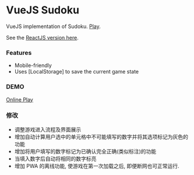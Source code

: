 # VueJS Sudoku

VueJS implementation of Sudoku. [Play][play].

See the [ReactJS version here][reactsudoku].

### Features

- Mobile-friendly
- Uses [LocalStorage] to save the current game state

[play]: https://andreynering.github.io/vuejs-sudoku
[reactsudoku]: https://github.com/andreynering/sudoku


### DEMO

[Online Play](https://xqin.net/sudoku/)

### 修改

- 调整游戏进入流程及界面展示
- 增加自动计算用户选中的单元格中不可能填写的数字并将其选项标记为灰色的功能
- 增加将用户填写的数字标记为已确认完全正确(类似标注)的功能
- 当填入数字后自动将相同的数字标亮
- 增加 PWA 的离线功能, 使游戏在第一次加载之后, 即便断网也可正常运行.

